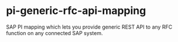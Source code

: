 # pi-generic-rfc-api-mapping
SAP PI mapping which lets you provide generic REST API to any RFC function on any connected SAP system.

